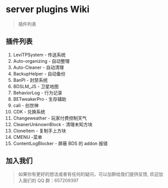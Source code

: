 # server plugins Wiki

> 插件列表

## 插件列表

1. LeviTPSystem - 传送系统
2. Auto-organizing - 自动整理
3. Auto-Cleaner - 自动清理
4. BackupHelper - 自动备份
5. BanPl - 封禁系统
6. BDSLM_JS - 卫星地图
7. BehaviorLog - 行为记录
8. BETweakerPro - 生存辅助
9. call - 创世神
10. CDK - 兑换系统
11. Changeweather - 玩家付费控制天气
12. CleanerUnknownBlock - 清理未知方块
13. CloneItem - 复制手上方块
14. CMENU -菜单
15. ContentLogBlocker - 屏蔽 BDS 的 addon 报错

## 加入我们

> 如果你有更好的想法或者有任何的疑问，可以加群给我们提供反馈, 欢迎加入我们的 QQ 群：657209397

